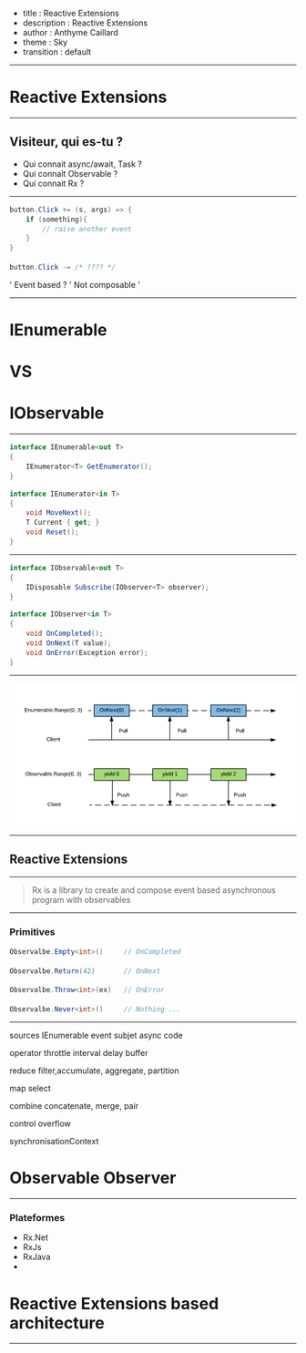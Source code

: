 - title : Reactive Extensions
- description : Reactive Extensions
- author : Anthyme Caillard
- theme : Sky
- transition : default

***

# Reactive Extensions

---

## Visiteur, qui es-tu ?

- Qui connait async/await, Task ?
- Qui connait Observable ?
- Qui connait Rx ?

---

```csharp
button.Click += (s, args) => {
    if (something){
        // raise another event
    }
}

button.Click -= /* ???? */

```

' Event based ?
' Not composable
' 

***





# IEnumerable

# VS

# IObservable


---


```csharp
interface IEnumerable<out T> 
{
    IEnumerator<T> GetEnumerator();
}
```

```csharp
interface IEnumerator<in T> 
{
    void MoveNext();
    T Current { get; }
    void Reset();
}
```

---


```csharp
interface IObservable<out T> 
{
    IDisposable Subscribe(IObserver<T> observer);
}
```

```csharp
interface IObserver<in T> 
{
    void OnCompleted();
    void OnNext(T value);
    void OnError(Exception error);
}
```

---

![enumerable-observable](images/reactive-extensions/enumerable-observable.png)


***









## Reactive Extensions

---

> Rx is a library to create and compose event based asynchronous program with observables

---

### Primitives

```csharp
Observalbe.Empty<int>()     // OnCompleted

Observalbe.Return(42)       // OnNext

Observalbe.Throw<int>(ex)   // OnError

Observalbe.Never<int>()     // Nothing ...
```


***



sources
IEnumerable
event
subjet
async code

operator
throttle
interval
delay
buffer


reduce
filter,accumulate, aggregate, partition

map
select

combine
concatenate, merge, pair

control overflow

synchronisationContext





# Observable Observer

***





### Plateformes

- Rx.Net
- RxJs
- RxJava
-


# Reactive Extensions based architecture

***
